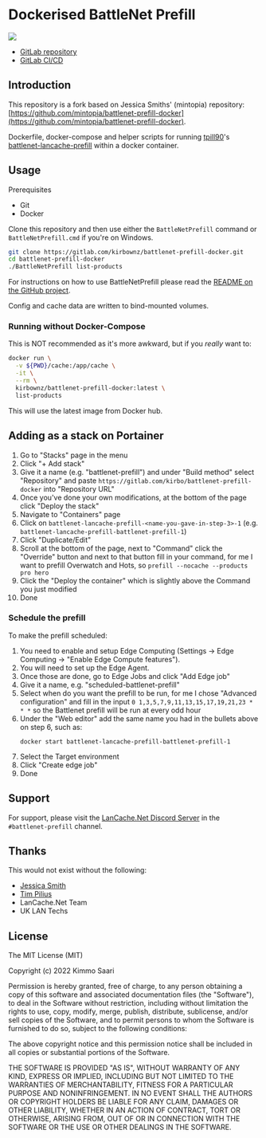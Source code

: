 # Dockerised BattleNet Prefill

[![](https://dcbadge.vercel.app/api/server/BKnBS4u?style=flat-square)](https://discord.com/invite/lancachenet)

- [GitLab repository](https://gitlab.com/kirbo/battlenet-prefill-docker)
- [GitLab CI/CD](https://gitlab.com/kirbo/battlenet-prefill-docker/-/pipelines)

## Introduction

This repository is a fork based on Jessica Smiths' (mintopia) repository: [https://github.com/mintopia/battlenet-prefill-docker](https://github.com/mintopia/battlenet-prefill-docker).

Dockerfile, docker-compose and helper scripts for running [tpill90](https://github.com/tpill90)'s [battlenet-lancache-prefill](https://github.com/tpill90/battlenet-lancache-prefill) within a docker container.

## Usage

Prerequisites

 - Git
 - Docker

Clone this repository and then use either the `BattleNetPrefill` command or `BattleNetPrefill.cmd` if you're on Windows.

```bash
git clone https://gitlab.com/kirbownz/battlenet-prefill-docker.git
cd battlenet-prefill-docker
./BattleNetPrefill list-products
```

For instructions on how to use BattleNetPrefill please read the [README on the GitHub project](https://github.com/tpill90/battlenet-lancache-prefill).

Config and cache data are written to bind-mounted volumes.

### Running without Docker-Compose

This is NOT recommended as it's more awkward, but if you *really* want to:

```bash
docker run \
  -v ${PWD}/cache:/app/cache \
  -it \
  --rm \
  kirbownz/battlenet-prefill-docker:latest \
  list-products
```

This will use the latest image from Docker hub.

## Adding as a stack on Portainer

1. Go to "Stacks" page in the menu
2. Click "+ Add stack"
3. Give it a name (e.g. "battlenet-prefill") and under "Build method" select "Repository" and paste `https://gitlab.com/kirbo/battlenet-prefill-docker` into "Repository URL"
4. Once you've done your own modifications, at the bottom of the page click "Deploy the stack"
5. Navigate to "Containers" page
6. Click on `battlenet-lancache-prefill-<name-you-gave-in-step-3>-1`  (e.g. `battlenet-lancache-prefill-battlenet-prefill-1`)
7. Click "Duplicate/Edit"
8. Scroll at the bottom of the page, next to "Command" click the "Override" button and next to that button fill in your command, for me I want to prefill Overwatch and Hots, so `prefill --nocache --products pro hero`
9. Click the "Deploy the container" which is slightly above the Command you just modified
10. Done


### Schedule the prefill

To make the prefill scheduled:
1. You need to enable and setup Edge Computing (Settings -> Edge Computing -> "Enable Edge Compute features").
2. You will need to set up the Edge Agent.
3. Once those are done, go to Edge Jobs and click "Add Edge job"
4. Give it a name, e.g. "scheduled-battlenet-prefill" 
5. Select when do you want the prefill to be run, for me I chose "Advanced configuration" and fill in the input `0 1,3,5,7,9,11,13,15,17,19,21,23 * * *` so the Battlenet prefill will be run at every odd hour
6. Under the "Web editor" add the same name you had in the bullets above on step 6, such as:
   ```
   docker start battlenet-lancache-prefill-battlenet-prefill-1
   ```
7. Select the Target environment
8. Click "Create edge job"
9. Done

## Support

For support, please visit the [LanCache.Net Discord Server](https://discord.com/invite/lancachenet) in the `#battlenet-prefill` channel.

## Thanks

This would not exist without the following:

- [Jessica Smith](https://github.com/mintopia)
- [Tim Pilius](https://github.com/tpill90)
- LanCache.Net Team
- UK LAN Techs

## License

The MIT License (MIT)

Copyright (c) 2022 Kimmo Saari

Permission is hereby granted, free of charge, to any person obtaining a copy
of this software and associated documentation files (the "Software"), to deal
in the Software without restriction, including without limitation the rights
to use, copy, modify, merge, publish, distribute, sublicense, and/or sell
copies of the Software, and to permit persons to whom the Software is
furnished to do so, subject to the following conditions:

The above copyright notice and this permission notice shall be included in
all copies or substantial portions of the Software.

THE SOFTWARE IS PROVIDED "AS IS", WITHOUT WARRANTY OF ANY KIND, EXPRESS OR
IMPLIED, INCLUDING BUT NOT LIMITED TO THE WARRANTIES OF MERCHANTABILITY,
FITNESS FOR A PARTICULAR PURPOSE AND NONINFRINGEMENT. IN NO EVENT SHALL THE
AUTHORS OR COPYRIGHT HOLDERS BE LIABLE FOR ANY CLAIM, DAMAGES OR OTHER
LIABILITY, WHETHER IN AN ACTION OF CONTRACT, TORT OR OTHERWISE, ARISING FROM,
OUT OF OR IN CONNECTION WITH THE SOFTWARE OR THE USE OR OTHER DEALINGS IN
THE SOFTWARE.
